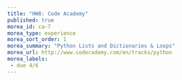 ```yaml
---
title: "HW8: Code Academy"
published: true
morea_id: ca-7
morea_type: experience
morea_sort_order: 1
morea_summary: "Python Lists and Dictionaries & Loops"
morea_url: http://www.codecademy.com/en/tracks/python
morea_labels:
 - due 4/6
---
```

<!--## Code Academy Sign Up

Throughout the semester we will be exploring new concepts through Code Academy.
Visit [codecademy.com](http://www.codecademy.com/en/tracks/python) and create an account. Then go to view my profile. Post this URL to moodle to submit your assignment.

*Make sure you have completed **both** the Python Syntax & Tip Calculator exercises before the due date.*-->